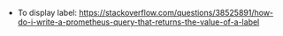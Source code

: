 - To display label: https://stackoverflow.com/questions/38525891/how-do-i-write-a-prometheus-query-that-returns-the-value-of-a-label
